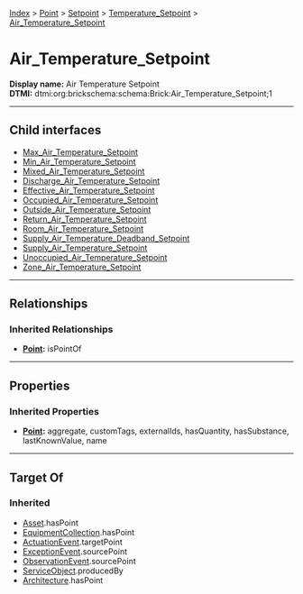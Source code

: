 [Index](../../../../index.md) > [Point](../../../Point.md) > [Setpoint](../../Setpoint.md) > [Temperature_Setpoint](../Temperature_Setpoint.md) > [Air_Temperature_Setpoint](#)
# Air_Temperature_Setpoint

**Display name:** Air Temperature Setpoint<br />
**DTMI:** dtmi:org:brickschema:schema:Brick:Air_Temperature_Setpoint;1

---

## Child interfaces
* [Max_Air_Temperature_Setpoint](Max_Air_Temperature_Setpoint.md)
* [Min_Air_Temperature_Setpoint](Min_Air_Temperature_Setpoint.md)
* [Mixed_Air_Temperature_Setpoint](Mixed_Air_Temperature_Setpoint.md)
* [Discharge_Air_Temperature_Setpoint](Discharge_Air_Temperature_Setpoint/Discharge_Air_Temperature_Setpoint.md)
* [Effective_Air_Temperature_Setpoint](Effective_Air_Temperature_Setpoint/Effective_Air_Temperature_Setpoint.md)
* [Occupied_Air_Temperature_Setpoint](Occupied_Air_Temperature_Setpoint/Occupied_Air_Temperature_Setpoint.md)
* [Outside_Air_Temperature_Setpoint](Outside_Air_Temperature_Setpoint/Outside_Air_Temperature_Setpoint.md)
* [Return_Air_Temperature_Setpoint](Return_Air_Temperature_Setpoint/Return_Air_Temperature_Setpoint.md)
* [Room_Air_Temperature_Setpoint](Room_Air_Temperature_Setpoint/Room_Air_Temperature_Setpoint.md)
* [Supply_Air_Temperature_Deadband_Setpoint](../Temperature_Deadband_Setpoint/Supply_Air_Temperature_Deadband_Setpoint/Supply_Air_Temperature_Deadband_Setpoint.md)
* [Supply_Air_Temperature_Setpoint](Supply_Air_Temperature_Setpoint/Supply_Air_Temperature_Setpoint.md)
* [Unoccupied_Air_Temperature_Setpoint](Unoccupied_Air_Temperature_Setpoint/Unoccupied_Air_Temperature_Setpoint.md)
* [Zone_Air_Temperature_Setpoint](Zone_Air_Temperature_Setpoint/Zone_Air_Temperature_Setpoint.md)

---

## Relationships

### Inherited Relationships
* **[Point](../../../Point.md):** isPointOf

---

## Properties

### Inherited Properties
* **[Point](../../../Point.md):** aggregate, customTags, externalIds, hasQuantity, hasSubstance, lastKnownValue, name

---

## Target Of
### Inherited
* [Asset](../../../../Asset/Asset.md).hasPoint
* [EquipmentCollection](../../../../Collection/EquipmentCollection.md).hasPoint
* [ActuationEvent](../../../../Event/PointEvent/ActuationEvent.md).targetPoint
* [ExceptionEvent](../../../../Event/PointEvent/ExceptionEvent.md).sourcePoint
* [ObservationEvent](../../../../Event/PointEvent/ObservationEvent.md).sourcePoint
* [ServiceObject](../../../../Information/ServiceObject/ServiceObject.md).producedBy
* [Architecture](../../../../Space/Architecture/Architecture.md).hasPoint
